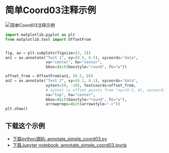 # 简单Coord03注释示例

![简单Coord03注释示例](https://matplotlib.org/_images/sphx_glr_annotate_simple_coord03_001.png)

```python
import matplotlib.pyplot as plt
from matplotlib.text import OffsetFrom


fig, ax = plt.subplots(figsize=(3, 2))
an1 = ax.annotate("Test 1", xy=(0.5, 0.5), xycoords="data",
                  va="center", ha="center",
                  bbox=dict(boxstyle="round", fc="w"))

offset_from = OffsetFrom(an1, (0.5, 0))
an2 = ax.annotate("Test 2", xy=(0.1, 0.1), xycoords="data",
                  xytext=(0, -10), textcoords=offset_from,
                  # xytext is offset points from "xy=(0.5, 0), xycoords=an1"
                  va="top", ha="center",
                  bbox=dict(boxstyle="round", fc="w"),
                  arrowprops=dict(arrowstyle="->"))
plt.show()
```

## 下载这个示例
            
- [下载python源码: annotate_simple_coord03.py](https://matplotlib.org/_downloads/annotate_simple_coord03.py)
- [下载Jupyter notebook: annotate_simple_coord03.ipynb](https://matplotlib.org/_downloads/annotate_simple_coord03.ipynb)